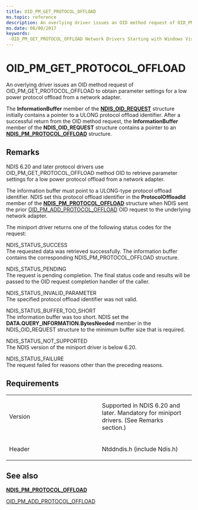 ```yaml
---
title: OID_PM_GET_PROTOCOL_OFFLOAD
ms.topic: reference
description: An overlying driver issues an OID method request of OID_PM_GET_PROTOCOL_OFFLOAD to obtain parameter settings for a low power protocol offload from a network adapter.
ms.date: 08/08/2017
keywords: 
 -OID_PM_GET_PROTOCOL_OFFLOAD Network Drivers Starting with Windows Vista
---
```


# OID\_PM\_GET\_PROTOCOL\_OFFLOAD


An overlying driver issues an OID method request of OID\_PM\_GET\_PROTOCOL\_OFFLOAD to obtain parameter settings for a low power protocol offload from a network adapter.

The **InformationBuffer** member of the [**NDIS\_OID\_REQUEST**](/windows-hardware/drivers/ddi/oidrequest/ns-oidrequest-ndis_oid_request) structure initially contains a pointer to a ULONG protocol offload identifier. After a successful return from the OID method request, the **InformationBuffer** member of the **NDIS\_OID\_REQUEST** structure contains a pointer to an [**NDIS\_PM\_PROTOCOL\_OFFLOAD**](/windows-hardware/drivers/ddi/ntddndis/ns-ntddndis-_ndis_pm_protocol_offload) structure.

## Remarks

NDIS 6.20 and later protocol drivers use OID\_PM\_GET\_PROTOCOL\_OFFLOAD method OID to retrieve parameter settings for a low power protocol offload from a network adapter.

The information buffer must point to a ULONG-type protocol offload identifier. NDIS set this protocol offload identifier in the **ProtocolOffloadId** member of the [**NDIS\_PM\_PROTOCOL\_OFFLOAD**](/windows-hardware/drivers/ddi/ntddndis/ns-ntddndis-_ndis_pm_protocol_offload) structure when NDIS sent the prior [OID\_PM\_ADD\_PROTOCOL\_OFFLOAD](oid-pm-add-protocol-offload.md) OID request to the underlying network adapter.

The miniport driver returns one of the following status codes for the request:

<a href="" id="ndis-status-success"></a>NDIS\_STATUS\_SUCCESS  
The requested data was retrieved successfully. The information buffer contains the corresponding NDIS\_PM\_PROTOCOL\_OFFLOAD structure.

<a href="" id="ndis-status-pending"></a>NDIS\_STATUS\_PENDING  
The request is pending completion. The final status code and results will be passed to the OID request completion handler of the caller.

<a href="" id="ndis-status-invalid-parameter"></a>NDIS\_STATUS\_INVALID\_PARAMETER  
The specified protocol offload identifier was not valid.

<a href="" id="ndis-status-buffer-too-short"></a>NDIS\_STATUS\_BUFFER\_TOO\_SHORT  
The information buffer was too short. NDIS set the **DATA.QUERY\_INFORMATION.BytesNeeded** member in the NDIS\_OID\_REQUEST structure to the minimum buffer size that is required.

<a href="" id="ndis-status-not-supported"></a>NDIS\_STATUS\_NOT\_SUPPORTED  
The NDIS version of the miniport driver is below 6.20.

<a href="" id="ndis-status-failure"></a>NDIS\_STATUS\_FAILURE  
The request failed for reasons other than the preceding reasons.

## Requirements

<table>
<colgroup>
<col width="50%" />
<col width="50%" />
</colgroup>
<tbody>
<tr class="odd">
<td><p>Version</p></td>
<td><p>Supported in NDIS 6.20 and later. Mandatory for miniport drivers. (See Remarks section.)</p></td>
</tr>
<tr class="even">
<td><p>Header</p></td>
<td>Ntddndis.h (include Ndis.h)</td>
</tr>
</tbody>
</table>

## See also


[**NDIS\_PM\_PROTOCOL\_OFFLOAD**](/windows-hardware/drivers/ddi/ntddndis/ns-ntddndis-_ndis_pm_protocol_offload)

[OID\_PM\_ADD\_PROTOCOL\_OFFLOAD](oid-pm-add-protocol-offload.md)

 

